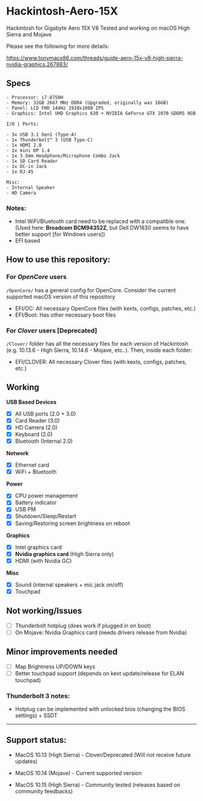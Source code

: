 # Hackintosh-Aero-15X
Hackintosh for Gigabyte Aero 15X V8
Tested and working on macOS High Sierra and Mojave

Please see the following for more details:

https://www.tonymacx86.com/threads/guide-aero-15x-v8-high-sierra-nvidia-graphics.267883/


## Specs

```
- Processor: i7-8750H
- Memory: 32GB 2667 MHz DDR4 (Upgraded, originally was 16GB)
- Panel: LCD FHD 144Hz 1920x1080 IPS
- Graphics: Intel UHD Graphics 630 + NVIDIA GeForce GTX 1070 GDDR5 8GB

I/O | Ports:

- 3x USB 3.1 Gen1 (Type-A)
- 1x Thunderbolt™ 3 (USB Type-C)
- 1x HDMI 2.0
- 1x mini DP 1.4
- 1x 3.5mm Headphone/Microphone Combo Jack
- 1x SD Card Reader
- 1x DC-in Jack
- 1x RJ-45

Misc:
- Internal Speaker
- HD Camera
```
### Notes:
- Intel WiFi/Bluetooth card need to be replaced with a compatible one. (Used here: **Broadcom BCM94352Z**, but Dell DW1830 seems to have better support [for Windows users])
- EFI based

## How to use this repository:

### For *OpenCore* users

`/OpenCore/` has a general config for OpenCore. Consider the current supported macOS version of this repository
- EFI/OC: All necessary OpenCore files (with kexts, configs, patches, etc.)
- EFI/Boot: Has other necessary boot files

### For *Clover* users [Deprecated]

`/Clover/` folder has all the necessary files for each version of Hackintosh (e.g. 10.13.6 - High Sierra, 10.14.6 - Mojave, etc..). Then, inside each folder:
- EFI/CLOVER: All necessary Clover files (with kexts, configs, patches, etc.)

## Working

**USB Based Devices**
- [x] All USB ports (2.0 + 3.0)
- [x] Card Reader (3.0)
- [x] HD Camera (2.0)
- [x] Keyboard (2.0)
- [x] Bluetooth (Internal 2.0)

**Network**
- [x] Ethernet card
- [x] WiFi + Bluetooth

**Power**
- [x] CPU power management
- [x] Battery indicator
- [x] USB PM
- [x] Shutdown/Sleep/Restart
- [x] Saving/Restoring screen brightness on reboot

**Graphics**
- [x] Intel graphics card
- [x] **Nvidia graphics card** (High Sierra only)
- [x] HDMI (with Nvidia GC)

**Misc**
- [x] Sound (internal speakers + mic jack on/off)
- [x] Touchpad

## Not working/Issues
- [ ] Thunderbolt hotplug (does work if plugged in on boot)
- [ ] On Mojave: Nvidia Graphics card (needs drivers release from Nvidia)

## Minor improvements needed
- [ ] Map Brightness UP/DOWN keys
- [ ] Better touchpad support (depends on kext update/release for ELAN touchpad)

### Thunderbolt 3 notes:
- Hotplug can be implemented with unlocked bios (changing the BIOS settings) + SSDT

-----
## Support status:

- MacOS 10.13 (High Sierra) - Clover/Deprecated (Will not receive future updates)

- MacOS 10.14 (Mojave) - Current supported version

- MacOS 10.15 (High Sierra) - Community tested (releases based on community feedbacks)
